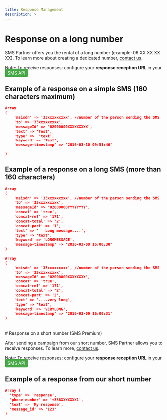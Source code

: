 ```yaml
---
title: Response Management
description: >
---
```






# Response on a long number

SMS Partner offers you the rental of a long number (example: 06 XX XX XX XX).
To learn more about creating a dedicated number, [contact us](https://www.smspartner.fr/contact).

   <div class="alert alert-info">
Note: To receive responses: configure your <strong> response reception URL </strong> in your <a href="https://my.smspartner.fr/connexion" style="background-color: #47a947; color: white; padding: 5px 8px; text-decoration: none; border-radius: 4px;">SMS API </a> </div>

## Example of a response on a simple SMS (160 characters maximum)

``` json
Array
(
    'msisdn' => '33xxxxxxxxx', //number of the person sending the SMS
    'to' => '33xxxxxxxxx',
    'messageId' => '02000000XXXXXXXXX',
    'text' => 'Test',
    'type' =>  'text',
    'keyword' => 'Test',
    'message-timestamp' => '2016-03-10 09:51:46'

)
```
## Example of a response on a long SMS (more than 160 characters)
``` json
Array
(
    'msisdn' => '33xxxxxxxxx', //number of the person sending the SMS
    'to' => '33xxxxxxxxx',
    'messageId' => '02000000YYYYYYYY',
    'concat' => 'true',
    'concat-ref' => '171',
    'concat-total' => '2',
    'concat-part' => '1',
    'text' => '   Long message....',
    'type' => 'text',
    'keyword' => 'LONGMESSAGE',
    'message-timestamp' => '2016-03-09 16:00:30'
)
 
Array
(
    'msisdn' => '33xxxxxxxxx', //number of the person sending the SMS
    'to' => '33xxxxxxxxx',
    'messageId' => '02000000XXXXXXXX',
    'concat' => 'true',
    'concat-ref' => '171',
    'concat-total' => '2',
    'concat-part' => '2',
    'text' => '....very long',
    'type' => 'text',
    'keyword' => 'VERYLONG',
    'message-timestamp' => '2016-03-09 16:00:31'
)
```
<br> 
# Response on a short number (SMS Premium) 

After sending a campaign from our short number, SMS Partner allows you to receive responses.
To learn more,  [contact us](https://www.smspartner.fr/contact). 
<div class="alert alert-info"> Note: To receive responses: configure your <strong> response reception URL </strong> in your <a href="https://my.smspartner.fr/connexion" style="background-color: #47a947; color: white; padding: 5px 8px; text-decoration: none; border-radius: 4px;">SMS API </a> </div>

## Example of a response from our short number

```json
Array (
  'type' => 'response',
  'phone_number' => '+336XXXXXXX1',
  'text' => 'My response',
  'message_id' => '123'
)
```


